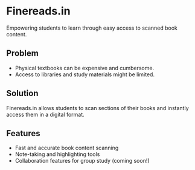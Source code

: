 # Finereads.in 

Empowering students to learn through easy access to scanned book content.

## Problem

* Physical textbooks can be expensive and cumbersome.
* Access to libraries and study materials might be limited.

## Solution

Finereads.in allows students to scan sections of their books and instantly access them in a digital format. 

## Features

*  Fast and accurate book content scanning
*  Note-taking and highlighting tools
*  Collaboration features for group study (coming soon!)
 


